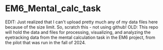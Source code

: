 # EM6_Mental_calc_task
EDIT: Just realized that I can't upload pretty much any of my data files here because of the size limit. So, scratch this - not using github!
OLD: This repo will hold the data and files for processing, visualizing, and analyzing the eyetracking data from the mental calculation task in the EM6 project, from the pilot that was run in the fall of 2024.
